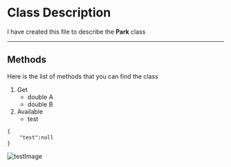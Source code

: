 ﻿# Class Description

I have created this file to describe the **Park** class

---

## Methods

Here is the list of methods that you can find the class

1. Get
	* double A
	* double B
2. Available
	* test


```
{
	"test":null
}
```

![testImage](https://miro.medium.com/max/1000/1*s1esK-AJevTZWnQ76WY9cA.png)
